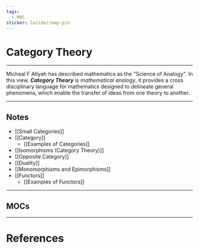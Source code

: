 ```yaml
---
tags:
  - MOC
sticker: lucide//map-pin
---
```

# Category Theory
---
Micheal F Atiyah has described mathematics as the "Science of Analogy". In this view, ***Category Theory*** is *mathematical analogy*, it provides a cross disciplinary language for mathematics designed to delineate general phenomena, which enable the transfer of ideas from one theory to another.


--- 
## Notes
- [[Small Categories]]
- [[Category]]
	- [[Examples of Categories]]
- [[Isomorphisms (Category Theory)]]
- [[Opposite Category]]
- [[Duality]]
- [[Monomorphisms and Epimorphisms]]
- [[Functors]]
	- [[Examples of Functors]]

--- 
## MOCs

---
# References